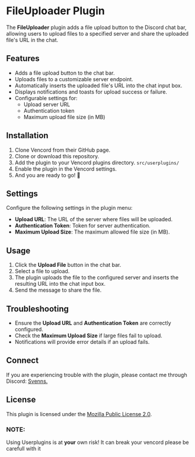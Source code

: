 # FileUploader Plugin

The **FileUploader** plugin adds a file upload button to the Discord chat bar, allowing users to upload files to a specified server and share the uploaded file's URL in the chat.

## Features
- Adds a file upload button to the chat bar.
- Uploads files to a customizable server endpoint.
- Automatically inserts the uploaded file's URL into the chat input box.
- Displays notifications and toasts for upload success or failure.
- Configurable settings for:
  - Upload server URL
  - Authentication token
  - Maximum upload file size (in MB)

## Installation
1. Clone Vencord from their GitHub page.
2. Clone or download this repository.
3. Add the plugin to your Vencord plugins directory. ``src/userplugins/``
4. Enable the plugin in the Vencord settings.
5. And you are ready to go! 🚀

## Settings
Configure the following settings in the plugin menu:
- **Upload URL**: The URL of the server where files will be uploaded.
- **Authentication Token**: Token for server authentication.
- **Maximum Upload Size**: The maximum allowed file size (in MB).

## Usage
1. Click the **Upload File** button in the chat bar.
2. Select a file to upload.
3. The plugin uploads the file to the configured server and inserts the resulting URL into the chat input box.
4. Send the message to share the file.

## Troubleshooting
- Ensure the **Upload URL** and **Authentication Token** are correctly configured.
- Check the **Maximum Upload Size** if large files fail to upload.
- Notifications will provide error details if an upload fails.

## Connect
If you are experiencing trouble with the plugin, please contact me through Discord: [Svenns.](https://discord.com/users/411556214741401602)

## License
This plugin is licensed under the [Mozilla Public License 2.0](https://www.mozilla.org/en-US/MPL/2.0/).

### NOTE:
Using Userplugins is at **your** own risk! It can break your vencord please be carefull with it
